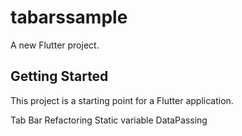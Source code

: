 # tabarssample

A new Flutter project.

## Getting Started

This project is a starting point for a Flutter application.

Tab Bar 
Refactoring 
Static variable
DataPassing 

